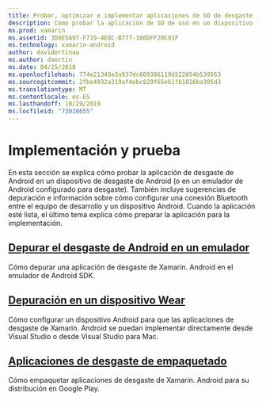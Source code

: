 ```yaml
---
title: Probar, optimizar e implementar aplicaciones de SO de desgaste
description: Cómo probar la aplicación de SO de uso en un dispositivo (o emulador) Android y prepararla para su implementación.
ms.prod: xamarin
ms.assetid: 3D8E5A97-F719-4E8C-B777-108DFF20C91F
ms.technology: xamarin-android
author: davidortinau
ms.author: daortin
ms.date: 04/25/2018
ms.openlocfilehash: 774e21349a3a937dc609386119d522654b539563
ms.sourcegitcommit: 2fbe4932a319af4ebc829f65eb1fb1816ba305d3
ms.translationtype: MT
ms.contentlocale: es-ES
ms.lasthandoff: 10/29/2019
ms.locfileid: "73028655"
---
```

# <a name="deployment-and-testing"></a>Implementación y prueba

En esta sección se explica cómo probar la aplicación de desgaste de Android en un dispositivo de desgaste de Android (o en un emulador de Android configurado para desgaste). También incluye sugerencias de depuración e información sobre cómo configurar una conexión Bluetooth entre el equipo de desarrollo y un dispositivo Android.
Cuando la aplicación esté lista, el último tema explica cómo preparar la aplicación para la implementación.

## <a name="debug-android-wear-on-an-emulatorandroidweardeploy-testdebug-on-emulatormd"></a>[Depurar el desgaste de Android en un emulador](~/android/wear/deploy-test/debug-on-emulator.md)

Cómo depurar una aplicación de desgaste de Xamarin. Android en el emulador de Android SDK.

## <a name="debug-on-a-wear-deviceandroidweardeploy-testdebug-on-devicemd"></a>[Depuración en un dispositivo Wear](~/android/wear/deploy-test/debug-on-device.md)

Cómo configurar un dispositivo Android para que las aplicaciones de desgaste de Xamarin. Android se puedan implementar directamente desde Visual Studio o desde Visual Studio para Mac.

## <a name="packaging-wear-appsandroidweardeploy-testpackagingmd"></a>[Aplicaciones de desgaste de empaquetado](~/android/wear/deploy-test/packaging.md)

Cómo empaquetar aplicaciones de desgaste de Xamarin. Android para su distribución en Google Play.
